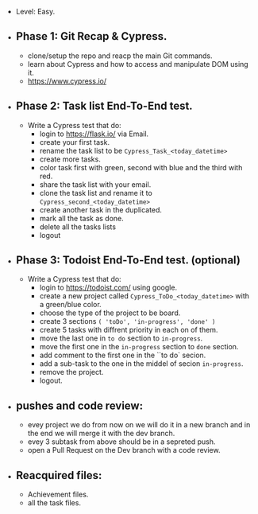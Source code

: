 - Level: Easy.

* ## Phase 1: Git Recap & Cypress.

  - clone/setup the repo and reacp the main Git commands.
  - learn about Cypress and how to access and manipulate DOM using it.
  - https://www.cypress.io/

* ## Phase 2: Task list End-To-End test.

  - Write a Cypress test that do:
    - login to https://flask.io/ via Email.
    - create your first task.
    - rename the task list to be `Cypress_Task_<today_datetime>`
    - create more tasks.
    - color task first with green, second with blue and the third with red.
    - share the task list with your email.
    - clone the task list and rename it to `Cypress_second_<today_datetime>`
    - create another task in the duplicated.
    - mark all the task as done.
    - delete all the tasks lists
    - logout

* ## Phase 3: Todoist End-To-End test. (optional)
  - Write a Cypress test that do:
    - login to https://todoist.com/ using google.
    - create a new project called `Cypress_ToDo_<today_datetime>` with a green/blue color.
    - choose the type of the project to be board.
    - create 3 sections `( 'toDo', 'in-progress', 'done' )`
    - create 5 tasks with diffrent priority in each on of them.
    - move the last one in `to do` section to `in-progress`.
    - move the first one in the `in-progress` section to `done` section.
    - add comment to the first one in the ``to do` secion.
    - add a sub-task to the one in the middel of secion `in-progress`.
    - remove the project.
    - logout.
* ## pushes and code review:
  - evey project we do from now on we will do it in a new branch and in the end we will merge it with the dev branch.
  - evey 3 subtask from above should be in a sepreted push.
  - open a Pull Request on the Dev branch with a code review.
* ## Reacquired files:
  - Achievement files.
  - all the task files.

